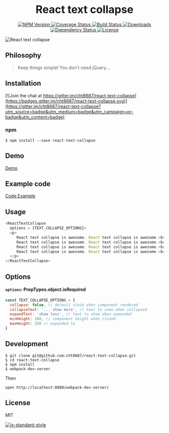 <big><h1 align="center">React text collapse</h1></big>

<p align="center">
  <a href="https://www.npmjs.com/package/react-text-collapse">
    <img src="https://img.shields.io/npm/v/react-text-collapse.svg?style=flat-square"
         alt="NPM Version">
  </a>

 <a href="https://coveralls.io/github/cht8687/react-text-collapse?branch=master">
    <img src="https://coveralls.io/repos/cht8687/react-text-collapse/badge.svg?branch=master&service=github" alt="Coverage Status" />
 </a>

  <a href="https://travis-ci.org/cht8687/react-text-collapse">
    <img src="https://img.shields.io/travis/cht8687/react-text-collapse.svg?style=flat-square"
         alt="Build Status">
  </a>

  <a href="https://npmjs.org/package/react-text-collapse">
    <img src="http://img.shields.io/npm/dm/react-text-collapse.svg?style=flat-square"
         alt="Downloads">
  </a>

  <a href="https://david-dm.org/cht8687/react-text-collapse.svg">
    <img src="https://david-dm.org/cht8687/react-text-collapse.svg?style=flat-square"
         alt="Dependency Status">
  </a>

  <a href="https://github.com/cht8687/react-text-collapse/blob/master/LICENSE">
    <img src="https://img.shields.io/npm/l/react-text-collapse.svg?style=flat-square"
         alt="License">
  </a>
</p>

<p align="center"><big>

</big></p>


![React text collapse](react-text-collapse.gif)

## Philosophy

>Keep things simple! You don't need jQuery...  


## Installation

[![Join the chat at https://gitter.im/cht8687/react-text-collapse](https://badges.gitter.im/cht8687/react-text-collapse.svg)](https://gitter.im/cht8687/react-text-collapse?utm_source=badge&utm_medium=badge&utm_campaign=pr-badge&utm_content=badge)

### npm

```
$ npm install --save react-text-collapse
```

## Demo

[Demo](http://cht8687.github.io/react-text-collapse/example/)

## Example code

[Code Example](https://github.com/cht8687/react-text-collapse/blob/master/src/example/example.js)


## Usage


```js
<ReactTextCollapse
  options = {TEXT_COLLAPSE_OPTIONS}> 
  <p>
     React text collapse is awesome. React text collapse is awesome.<br />
     React text collapse is awesome. React text collapse is awesome.<br />
     React text collapse is awesome. React text collapse is awesome.<br />
     React text collapse is awesome. React text collapse is awesome.<br />
  </p>
</ReactTextCollapse> 
```

## Options

#### `options`: PropTypes.object.isRequired

```js
const TEXT_COLLAPSE_OPTIONS = {
  collapse: false, // default state when component rendered
  collapseText: '... show more', // text to show when collapsed
  expandText: 'show less', // text to show when expanded
  minHeight: 100, // component height when closed
  maxHeight: 250 // expanded to
}
```


## Development

```
$ git clone git@github.com:cht8687/react-text-collapse.git
$ cd react-text-collapse
$ npm install
$ webpack-dev-server
```

Then

```
open http://localhost:8080/webpack-dev-server/
```

## License

MIT

[![js-standard-style](https://cdn.rawgit.com/feross/standard/master/badge.svg)](https://github.com/feross/standard)
